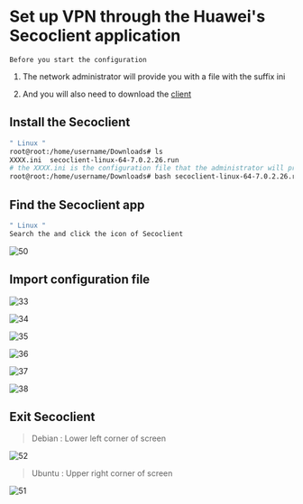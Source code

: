 # Set up VPN through the Huawei's Secoclient application

```Before you start the configuration```

1.  The network administrator will provide you with a file with the suffix ini
   
2.  And you will also need to download the [client](https://github.com/tobarod/netee/blob/main/clintFile/secoclient-linux-64-7.0.2.26.run)

## Install the Secoclient

```bash
" Linux "
root@root:/home/username/Downloads# ls
XXXX.ini  secoclient-linux-64-7.0.2.26.run
# the XXXX.ini is the configuration file that the administrator will provide for you
root@root:/home/username/Downloads# bash secoclient-linux-64-7.0.2.26.run 
```
## Find the Secoclient app

```bash
" Linux "
Search the and click the icon of Secoclient
```
![50](https://github.com/tobarod/netee/blob/main/Img_folder/50.png)

## Import configuration file

![33](https://github.com/tobarod/netee/blob/main/Img_folder/33.png)

![34](https://github.com/tobarod/netee/blob/main/Img_folder/34.png)

![35](https://github.com/tobarod/netee/blob/main/Img_folder/35.png)

![36](https://github.com/tobarod/netee/blob/main/Img_folder/36.png)

![37](https://github.com/tobarod/netee/blob/main/Img_folder/37.png)

![38](https://github.com/tobarod/netee/blob/main/Img_folder/38.png)

## Exit Secoclient

> Debian : Lower left corner of screen

![52](https://github.com/tobarod/netee/blob/main/Img_folder/52.png)

> Ubuntu : Upper right corner of screen

![51](https://github.com/tobarod/netee/blob/main/Img_folder/51.png)